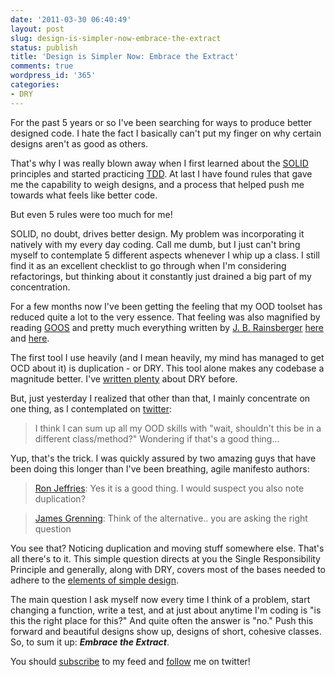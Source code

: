 ```yaml
---
date: '2011-03-30 06:40:49'
layout: post
slug: design-is-simpler-now-embrace-the-extract
status: publish
title: 'Design is Simpler Now: Embrace the Extract'
comments: true
wordpress_id: '365'
categories:
- DRY
---
```


For the past 5 years or so I've been searching for ways to produce better designed code. I hate the fact I basically can't put my finger on why certain designs aren't as good as others.

That's why I was really blown away when I first learned about the [SOLID](http://www.amazon.com/gp/product/0135974445/ref=as_li_tf_tl?ie=UTF8&tag=thcodu02-20&linkCode=as2&camp=1789&creative=9325&creativeASIN=0135974445)<img src="http://www.assoc-amazon.com/e/ir?t=thcodu02-20&l=as2&o=1&a=0135974445" style="width: 0; height: 0; display: none; border: none !important;"> principles and started practicing [TDD](http://www.amazon.com/gp/product/0321146530/ref=as_li_tf_tl?ie=UTF8&tag=thcodu02-20&linkCode=as2&camp=1789&creative=9325&creativeASIN=0321146530)<img src="http://www.assoc-amazon.com/e/ir?t=thcodu02-20&l=as2&o=1&a=0321146530" style="width: 0; height: 0; display: none; border: none !important;">. At last I have found rules that gave me the capability to weigh designs, and a process that helped push me towards what feels like better code.

But even 5 rules were too much for me!

SOLID, no doubt, drives better design. My problem was incorporating it natively with my every day coding. Call me dumb, but I just can't bring myself to contemplate 5 different aspects whenever I whip up a class. I still find it as an excellent checklist to go through when I'm considering refactorings, but thinking about it constantly just drained a big part of my concentration.

For a few months now I've been getting the feeling that my OOD toolset has reduced quite a lot to the very essence. That feeling was also magnified by reading [GOOS](http://www.amazon.com/gp/product/0321503627/ref=as_li_tf_tl?ie=UTF8&tag=thcodu02-20&linkCode=as2&camp=1789&creative=9325&creativeASIN=0321503627)<img src="http://www.assoc-amazon.com/e/ir?t=thcodu02-20&l=as2&o=1&a=0321503627" style="width: 0; height: 0; display: none; border: none !important;"> and pretty much everything written by [J. B. Rainsberger](http://twitter.com/jbrains) [here](http://jbrains.ca) and [here](http://blog.thecodewhisperer.com/).

The first tool I use heavily (and I mean heavily, my mind has managed to get OCD about it) is duplication - or DRY. This tool alone makes any codebase a magnitude better. I've [written plenty](/category/dry/) about DRY before.

But, just yesterday I realized that other than that, I mainly concentrate on one thing, as I contemplated on [twitter](http://twitter.com/#!/avivby/status/52471700167737344):


> I think I can sum up all my OOD skills with "wait, shouldn't this be in a different class/method?" Wondering if that's a good thing...


Yup, that's the trick. I was quickly assured by two amazing guys that have been doing this longer than I've been breathing, agile manifesto authors:


> [Ron Jeffries](http://twitter.com/#!/RonJeffries/status/52476402167066625): Yes it is a good thing. I would suspect you also note duplication?




> [James Grenning](http://twitter.com/#!/jwgrenning/status/52472057719558144): Think of the alternative.. you are asking the right question


You see that? Noticing duplication and moving stuff somewhere else. That's all there's to it. This simple question directs at you the Single Responsibility Principle and generally, along with DRY, covers most of the bases needed to adhere to the [elements of simple design](http://www.jbrains.ca/permalink/the-four-elements-of-simple-design).

The main question I ask myself now every time I think of a problem, start changing a function, write a test, and at just about anytime I'm coding is "is this the right place for this?" And quite often the answer is "no." Push this forward and beautiful designs show up, designs of short, cohesive classes. So, to sum it up: _**Embrace the Extract**_.

You should [subscribe](http://feeds.feedburner.com/TheCodeDump) to my feed and [follow](http://twitter.com/avivby) me on twitter!
